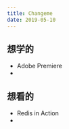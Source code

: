 ```yaml
---
title: Changeme
date: 2019-05-10
---
```


<!--more-->

## 想学的

- Adobe Premiere
- 

## 想看的

- Redis in Action
- 